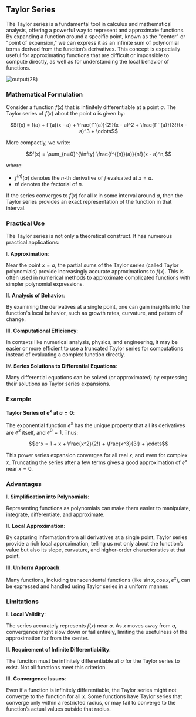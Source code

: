 ## Taylor Series 

The Taylor series is a fundamental tool in calculus and mathematical analysis, offering a powerful way to represent and approximate functions. By expanding a function around a specific point, known as the "center" or "point of expansion," we can express it as an infinite sum of polynomial terms derived from the function’s derivatives. This concept is especially useful for approximating functions that are difficult or impossible to compute directly, as well as for understanding the local behavior of functions.

![output(28)](https://github.com/user-attachments/assets/cba25294-b445-42c2-9a3e-15dfc80813cf)

### Mathematical Formulation

Consider a function $f(x)$ that is infinitely differentiable at a point $a$. The Taylor series of $f(x)$ about the point $a$ is given by:

$$f(x) = f(a) + f'(a)(x - a) + \frac{f''(a)}{2!}(x - a)^2 + \frac{f'''(a)}{3!}(x - a)^3 + \cdots$$

More compactly, we write:

$$f(x) = \sum_{n=0}^{\infty} \frac{f^{(n)}(a)}{n!}(x - a)^n,$$

where:

- $f^{(n)}(a)$ denotes the $n$-th derivative of $f$ evaluated at $x = a$.
- $n!$ denotes the factorial of $n$.

If the series converges to $f(x)$ for all $x$ in some interval around $a$, then the Taylor series provides an exact representation of the function in that interval.

### Practical Use

The Taylor series is not only a theoretical construct. It has numerous practical applications:

I. **Approximation**:  

Near the point $x = a$, the partial sums of the Taylor series (called Taylor polynomials) provide increasingly accurate approximations to $f(x)$. This is often used in numerical methods to approximate complicated functions with simpler polynomial expressions.

II. **Analysis of Behavior**:  

By examining the derivatives at a single point, one can gain insights into the function's local behavior, such as growth rates, curvature, and pattern of change.

III. **Computational Efficiency**:  

In contexts like numerical analysis, physics, and engineering, it may be easier or more efficient to use a truncated Taylor series for computations instead of evaluating a complex function directly.

IV. **Series Solutions to Differential Equations**:  

Many differential equations can be solved (or approximated) by expressing their solutions as Taylor series expansions.

### Example

**Taylor Series of $e^x$ at $a = 0$**:

The exponential function $e^x$ has the unique property that all its derivatives are $e^x$ itself, and $e^0 = 1$. Thus:

$$e^x = 1 + x + \frac{x^2}{2!} + \frac{x^3}{3!} + \cdots$$

This power series expansion converges for all real $x$, and even for complex $x$. Truncating the series after a few terms gives a good approximation of $e^x$ near $x = 0$.

### Advantages

I. **Simplification into Polynomials**:  

Representing functions as polynomials can make them easier to manipulate, integrate, differentiate, and approximate.

II. **Local Approximation**:  

By capturing information from all derivatives at a single point, Taylor series provide a rich local approximation, telling us not only about the function’s value but also its slope, curvature, and higher-order characteristics at that point.

III. **Uniform Approach**:  

Many functions, including transcendental functions (like $\sin x, \cos x, e^x$), can be expressed and handled using Taylor series in a uniform manner.

### Limitations

I. **Local Validity**:  

The series accurately represents $f(x)$ near $a$. As $x$ moves away from $a$, convergence might slow down or fail entirely, limiting the usefulness of the approximation far from the center.

II. **Requirement of Infinite Differentiability**:  

The function must be infinitely differentiable at $a$ for the Taylor series to exist. Not all functions meet this criterion.

III. **Convergence Issues**:  

Even if a function is infinitely differentiable, the Taylor series might not converge to the function for all $x$. Some functions have Taylor series that converge only within a restricted radius, or may fail to converge to the function’s actual values outside that radius.
